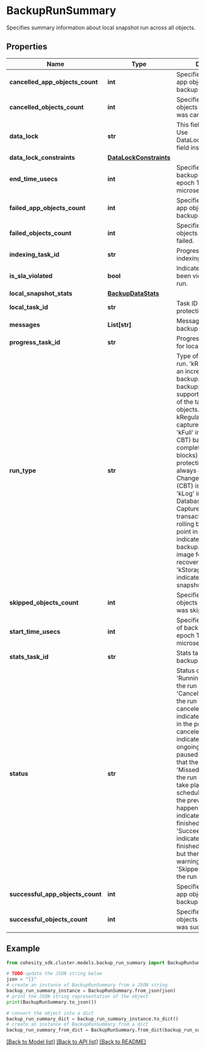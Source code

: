 # BackupRunSummary

Specifies summary information about local snapshot run across all objects.

## Properties

Name | Type | Description | Notes
------------ | ------------- | ------------- | -------------
**cancelled_app_objects_count** | **int** | Specifies the count of app objects for which backup was cancelled. | [optional] 
**cancelled_objects_count** | **int** | Specifies the count of objects for which backup was cancelled. | [optional] 
**data_lock** | **str** | This field is deprecated. Use DataLockConstraints field instead. | [optional] 
**data_lock_constraints** | [**DataLockConstraints**](DataLockConstraints.md) |  | [optional] 
**end_time_usecs** | **int** | Specifies the end time of backup run in Unix epoch Timestamp(in microseconds). | [optional] 
**failed_app_objects_count** | **int** | Specifies the count of app objects for which backup failed. | [optional] 
**failed_objects_count** | **int** | Specifies the count of objects for which backup failed. | [optional] 
**indexing_task_id** | **str** | Progress monitor task for indexing. | [optional] 
**is_sla_violated** | **bool** | Indicated if SLA has been violated for this run. | [optional] 
**local_snapshot_stats** | [**BackupDataStats**](BackupDataStats.md) |  | [optional] 
**local_task_id** | **str** | Task ID for a local protection run. | [optional] 
**messages** | **List[str]** | Message about the backup run. | [optional] 
**progress_task_id** | **str** | Progress monitor task id for local backup run. | [optional] 
**run_type** | **str** | Type of Protection Group run. &#39;kRegular&#39; indicates an incremental (CBT) backup. Incremental backups utilizing CBT (if supported) are captured of the target protection objects. The first run of a kRegular schedule captures all the blocks. &#39;kFull&#39; indicates a full (no CBT) backup. A complete backup (all blocks) of the target protection objects are always captured and Change Block Tracking (CBT) is not utilized. &#39;kLog&#39; indicates a Database Log backup. Capture the database transaction logs to allow rolling back to a specific point in time. &#39;kSystem&#39; indicates system volume backup. It produces an image for bare metal recovery. &#39;kStorageArraySnapshot&#39; indicates storage array snapshot backup. | [optional] 
**skipped_objects_count** | **int** | Specifies the count of objects for which backup was skipped. | [optional] 
**start_time_usecs** | **int** | Specifies the start time of backup run in Unix epoch Timestamp(in microseconds). | [optional] 
**stats_task_id** | **str** | Stats task id for local backup run. | [optional] 
**status** | **str** | Status of the backup run. &#39;Running&#39; indicates that the run is still running. &#39;Canceled&#39; indicates that the run has been canceled. &#39;Canceling&#39; indicates that the run is in the process of being canceled. &#39;Paused&#39; indicates that the ongoing run has been paused. &#39;Failed&#39; indicates that the run has failed. &#39;Missed&#39; indicates that the run was unable to take place at the scheduled time because the previous run was still happening. &#39;Succeeded&#39; indicates that the run has finished successfully. &#39;SucceededWithWarning&#39; indicates that the run finished successfully, but there were some warning messages. &#39;Skipped&#39; indicates that the run was skipped. | [optional] 
**successful_app_objects_count** | **int** | Specifies the count of app objects for which backup was successful. | [optional] 
**successful_objects_count** | **int** | Specifies the count of objects for which backup was successful. | [optional] 

## Example

```python
from cohesity_sdk.cluster.models.backup_run_summary import BackupRunSummary

# TODO update the JSON string below
json = "{}"
# create an instance of BackupRunSummary from a JSON string
backup_run_summary_instance = BackupRunSummary.from_json(json)
# print the JSON string representation of the object
print(BackupRunSummary.to_json())

# convert the object into a dict
backup_run_summary_dict = backup_run_summary_instance.to_dict()
# create an instance of BackupRunSummary from a dict
backup_run_summary_from_dict = BackupRunSummary.from_dict(backup_run_summary_dict)
```
[[Back to Model list]](../README.md#documentation-for-models) [[Back to API list]](../README.md#documentation-for-api-endpoints) [[Back to README]](../README.md)


